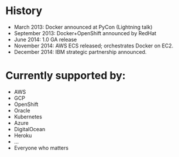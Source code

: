 # History
 - March 2013: Docker announced at PyCon (Lightning talk)
 - September 2013: Docker+OpenShift announced by RedHat
 - June 2014: 1.0 GA release
 - November 2014: AWS ECS released; orchestrates Docker on EC2.
 - December 2014: IBM strategic partnership announced.

# Currently supported by:
 - AWS
 - GCP
 - OpenShift
 - Oracle
 - Kubernetes
 - Azure
 - DigitalOcean
 - Heroku
 - ...
 - Everyone who matters

